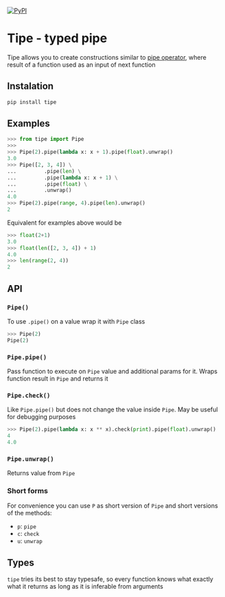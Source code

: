 [![PyPI](https://img.shields.io/pypi/v/tipe)](https://pypi.org/project/tipe/)

# Tipe - typed pipe

Tipe allows you to create constructions similar to [pipe operator](https://elixirschool.com/en/lessons/basics/pipe_operator), where result of a function used as an input of next function

## Instalation

```bash
pip install tipe
```


## Examples

```python
>>> from tipe import Pipe
>>> 
>>> Pipe(2).pipe(lambda x: x + 1).pipe(float).unwrap()
3.0
>>> Pipe([2, 3, 4]) \
...         .pipe(len) \
...         .pipe(lambda x: x + 1) \
...         .pipe(float) \
...         .unwrap()
4.0
>>> Pipe(2).pipe(range, 4).pipe(len).unwrap()
2
```

Equivalent for examples above would be

```python
>>> float(2+1)
3.0
>>> float(len([2, 3, 4]) + 1)
4.0
>>> len(range(2, 4))
2
```


## API

### `Pipe()`

To use `.pipe()` on a value wrap it with `Pipe` class

```python
>>> Pipe(2)
Pipe(2)
```

### `Pipe.pipe()`

Pass function to execute on `Pipe` value and additional params for it. Wraps function result in `Pipe` and returns it


### `Pipe.check()`

Like `Pipe.pipe()` but does not change the value inside `Pipe`. May be useful for debugging purposes

```python
>>> Pipe(2).pipe(lambda x: x ** x).check(print).pipe(float).unwrap()
4
4.0
```

### `Pipe.unwrap()`

Returns value from `Pipe`


### Short forms

For convenience you can use `P` as short version of `Pipe` and short versions of the methods:
- `p`: `pipe`
- `c`: `check`
- `u`: `unwrap`


## Types

`tipe` tries its best to stay typesafe, so every function knows what exactly what it returns as long as it is inferable from arguments
